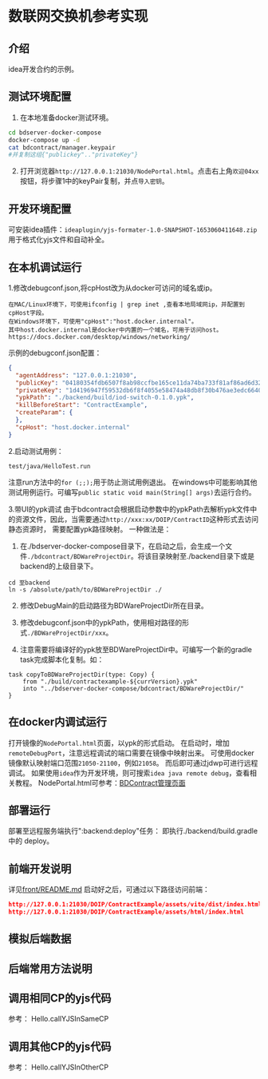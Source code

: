 # 数联网交换机参考实现

## 介绍

idea开发合约的示例。

## 测试环境配置

1. 在本地准备docker测试环境。
```bash
cd bdserver-docker-compose
docker-compose up -d 
cat bdcontract/manager.keypair
#并复制这组{"publickey".."privateKey"}
```
2. 打开浏览器`http://127.0.0.1:21030/NodePortal.html`。点击右上角`欢迎04xx`按钮，将步骤1中的keyPair复制，并点`导入密钥`。

## 开发环境配置

可安装idea插件：`ideaplugin/yjs-formater-1.0-SNAPSHOT-1653060411648.zip`
用于格式化yjs文件和自动补全。

## 在本机调试运行

1.修改debugconf.json,将cpHost改为从docker可访问的域名或ip。

```
在MAC/Linux环境下，可使用ifconfig | grep inet ,查看本地局域网ip，并配置到cpHost字段。
在Windows环境下，可使用"cpHost":"host.docker.internal"。
其中host.docker.internal是docker中内置的一个域名，可用于访问host。
https://docs.docker.com/desktop/windows/networking/
```

示例的debugconf.json配置：

```json
{
  "agentAddress": "127.0.0.1:21030",
  "publicKey": "04180354fdb6507f8ab98ccfbe165ce11da74ba733f81af86ad6d32216b32cf4f797c559d50ceeefbf4c760c3483840471c67471b90acdffb388cd7d496d9a1610",
  "privateKey": "1d4196947f59532db6f8f4055e58474a48db8f30b476ae3edc66406464521b3b",
  "ypkPath": "./backend/build/iod-switch-0.1.0.ypk",
  "killBeforeStart": "ContractExample",
  "createParam": {
  },
  "cpHost": "host.docker.internal"
}
```

2.启动测试用例：

```
test/java/HelloTest.run
```

注意run方法中的`for (;;);`用于防止测试用例退出。
在windows中可能影响其他测试用例运行。可编写`public static void main(String[] args)`去运行合约。

3.带UI的ypk调试
由于bdcontract会根据启动参数中的ypkPath去解析ypk文件中的资源文件，因此，当需要通过`http://xxx:xx/DOIP/ContractID`这种形式去访问静态资源时，
需要配置ypk路径映射。
一种做法是：

1) 在./bdserver-docker-compose目录下，在启动之后，会生成一个文件`./bdcontract/BDWareProjectDir`。将该目录映射至./backend目录下或是backend的上级目录下。

```
cd 至backend
ln -s /absolute/path/to/BDWareProjectDir ./
```

2) 修改DebugMain的启动路径为BDWareProjectDir所在目录。

3) 修改debugconf.json中的ypkPath，使用相对路径的形式`./BDWareProjectDir/xxx`。

4) 注意需要将编译好的ypk放至BDWareProjectDir中。可编写一个新的gradle task完成脚本化复制。如：

```
task copyToBDWareProjectDir(type: Copy) {
    from "./build/contractexample-${currVersion}.ypk"
    into "../bdserver-docker-compose/bdcontract/BDWareProjectDir/"
}
```

## 在docker内调试运行

打开镜像的`NodePortal.html`页面，以ypk的形式启动。
在启动时，增加`remoteDebugPort`，注意远程调试的端口需要在镜像中映射出来。
可使用docker镜像默认映射端口范围`21050-21100`，例如`21058`。
而后即可通过jdwp可进行远程调试。 如果使用`idea`作为开发环境，则可搜索`idea java remote debug`，查看相关教程。
NodePortal.html可参考：[BDContract管理页面](https://public.internetapi.cn/docs/bdcontract/doc/IDEUsage.html)

## 部署运行

部署至远程服务端执行":backend:deploy"任务：
即执行./backend/build.gradle 中的 deploy。

## 前端开发说明
详见[front/README.md](./front/README.md)
启动好之后，可通过以下路径访问前端：
```json
http://127.0.0.1:21030/DOIP/ContractExample/assets/vite/dist/index.html
http://127.0.0.1:21030/DOIP/ContractExample/assets/html/index.html
```
## 模拟后端数据

## 后端常用方法说明

## 调用相同CP的yjs代码

参考：
Hello.callYJSInSameCP

## 调用其他CP的yjs代码

参考：
Hello.callYJSInOtherCP
